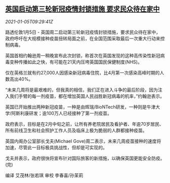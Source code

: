 <!--1609842205000-->
[英国启动第三轮新冠疫情封锁措施 要求民众待在家中](https://cn.reuters.com/article/uk-covid-lockdown-0105-idCNKBS29A0WB)
------

<div><i>2021-01-05T09:29:41Z</i></div><p>路透伦敦1月5日 - 英国周二启动第三轮新冠疫情封锁措施，要求民众待在家中，政府呼吁在大规模接种疫苗扭转局面之前，在全国范围采取最后一次重大行动来控制病毒。</p><p>英国首相约翰逊周一稍晚宣布此次封锁，称首次在英国发现的这种高传染性新冠病毒变种传播如此之快，有可能在21天内压垮英国国民保健制度(NHS)。</p><p>仅在英格兰就有约27,000人因感染新冠病毒住院，比4月第一次感染高峰时期的人数高出40%。</p><p>“未来几周将是最艰难的，但我真的相信，我们正在进入斗争的最后阶段，因为注入我们手臂的每一剂疫苗，都在增加英国人民战胜新冠病毒的机率，”约翰逊表示。</p><p>英国已开始推出两种新冠疫苗，一种是由辉瑞/BioNTech研发，一种则是牛津大学/阿斯利康研发；逾100万人已经接种了第一剂疫苗。</p><p>政府表示，目标是在2月中旬之前，让所有养老院居民及看护者、年逾70岁居民、所有前线卫生和社会照护工作人员及临床上极为脆弱的人群都接种疫苗。</p><p>英国内阁办公室部长戈夫(Michael Gove)周二表示，未来几周疫苗接种的速度将加速，尽管此一目标极具挑战性，但却是可实现的。</p><p>戈夫并表示，政府很快将宣布针对国际旅客的新措施，以确保英国更能安全防疫。(完)</p><p>编译 艾茂林/张若琪 审校 李春喜/孙茉莉</p>
